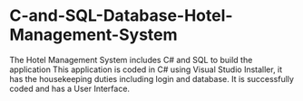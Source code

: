 # C-and-SQL-Database-Hotel-Management-System
The Hotel Management System includes C# and SQL to build the application
This application is coded in C# using Visual Studio Installer, it has the housekeeping duties including login and database.
It is successfully coded and has a User Interface.
